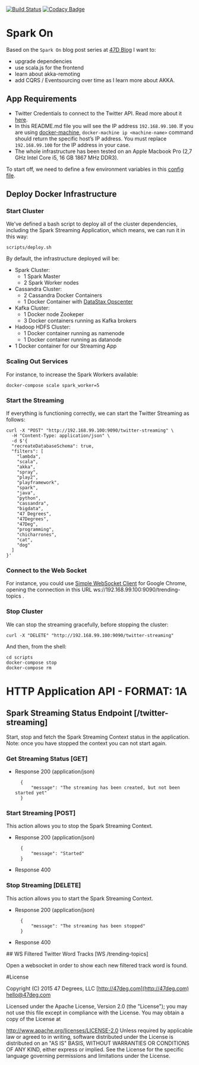 [![Build Status](https://travis-ci.org/47deg/spark-on-lets-code.svg?branch=master)](https://travis-ci.org/47deg/spark-on-lets-code)
[![Codacy Badge](https://api.codacy.com/project/badge/a7ac855c47cc46ea80b6c69907415f5c)](https://www.codacy.com/app/47deg/spark-on-lets-code)

# Spark On

Based on the `Spark On` blog post series at [47D Blog](http://www.47deg.com/blog/tags/sparkonletscode) I want to:
  - upgrade dependencies
  - use scala.js for the frontend
  - learn about akka-remoting
  - add CQRS / Eventsourcing
over time as I learn more about AKKA.
## App Requirements

* Twitter Credentials to connect to the Twitter API. Read more about it [here](https://dev.twitter.com/overview/documentation).
* In this README.md file you will see the IP address `192.168.99.100`. If you are using [docker-machine](https://docs.docker.com/machine/), `docker-machine ip <machine-name>` command should return the specific host’s IP address. You must replace `192.168.99.100` for the IP address in your case.
* The whole infrastructure has been tested on an Apple Macbook Pro (2,7 GHz Intel Core i5, 16 GB 1867 MHz DDR3).

To start off, we need to define a few environment variables in this [config file](https://github.com/47deg/spark-on-lets-code/blob/master/scripts/sparkOn.env#L5).

## Deploy Docker Infrastructure

### Start Cluster

We've defined a bash script to deploy all of the cluster dependencies, including the Spark Streaming Application, which means, we can run it in this way:

    scripts/deploy.sh

By default, the infrastructure deployed will be:

- Spark Cluster:
    - 1 Spark Master
    - 2 Spark Worker nodes
- Cassandra Cluster:
    - 2 Cassandra Docker Containers
    - 1 Docker Container with [DataStax Opscenter](http://www.datastax.com/products/datastax-enterprise-visual-admin)
- Kafka Cluster:
    - 1 Docker node Zookeper
    - 3 Docker containers running as Kafka brokers
- Hadoop HDFS Cluster:
    - 1 Docker container running as namenode
    - 1 Docker container running as datanode
- 1 Docker container for our Streaming App

### Scaling Out Services

For instance, to increase the Spark Workers available:

    docker-compose scale spark_worker=5

### Start the Streaming

If everything is functioning correctly, we can start the Twitter Streaming as follows:

    curl -X "POST" "http://192.168.99.100:9090/twitter-streaming" \
      -H "Content-Type: application/json" \
      -d $'{
      "recreateDatabaseSchema": true,
      "filters": [
        "lambda",
        "scala",
        "akka",
        "spray",
        "play2",
        "playframework",
        "spark",
        "java",
        "python",
        "cassandra",
        "bigdata",
        "47 Degrees",
        "47Degrees",
        "47Deg",
        "programming",
        "chicharrones",
        "cat",
        "dog"
      ]
    }'

### Connect to the Web Socket

For instance, you could use [Simple WebSocket Client](https://goo.gl/8Jw6K) for Google Chrome, opening the connection in this URL ws://192.168.99.100:9090/trending-topics .

### Stop Cluster

We can stop the streaming gracefully, before stopping the cluster:

    curl -X "DELETE" "http://192.168.99.100:9090/twitter-streaming"

And then, from the shell:

    cd scripts
    docker-compose stop
    docker-compose rm

# HTTP Application API - FORMAT: 1A

## Spark Streaming Status Endpoint [/twitter-streaming]

Start, stop and fetch the Spark Streaming Context status in the application. Note: once you have stopped the context you can not start again.

### Get Streaming Status [GET]

+ Response 200 (application/json)

        {
            "message": "The streaming has been created, but not been started yet"
        }

### Start Streaming [POST]

This action allows you to stop the Spark Streaming Context.

+ Response 200 (application/json)

        {
            "message": "Started"
        }

+ Response 400

### Stop Streaming [DELETE]

This action allows you to start the Spark Streaming Context.

+ Response 200 (application/json)

        {
            "message": "The streaming has been stopped"
        }

+ Response 400

## WS Filtered Twitter Word Tracks [WS /trending-topics]

Open a websocket in order to show each new filtered track word is found.

#License

Copyright (C) 2015 47 Degrees, LLC [http://47deg.com](http://47deg.com) [hello@47deg.com](mailto:hello@47deg.com)

Licensed under the Apache License, Version 2.0 (the "License"); you may not use this file except in compliance with the License. You may obtain a copy of the License at

http://www.apache.org/licenses/LICENSE-2.0 Unless required by applicable law or agreed to in writing, software distributed under the License is distributed on an "AS IS" BASIS, WITHOUT WARRANTIES OR CONDITIONS OF ANY KIND, either express or implied. See the License for the specific language governing permissions and limitations under the License.
